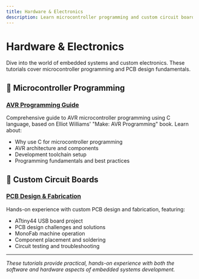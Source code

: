 ```yaml
---
title: Hardware & Electronics
description: Learn microcontroller programming and custom circuit board design
---
```


# Hardware & Electronics

Dive into the world of embedded systems and custom electronics. These tutorials cover microcontroller programming and PCB design fundamentals.

## 🔌 Microcontroller Programming

### [AVR Programming Guide](./avr)
Comprehensive guide to AVR microcontroller programming using C language, based on Elliot Williams' "Make: AVR Programming" book. Learn about:
- Why use C for microcontroller programming
- AVR architecture and components
- Development toolchain setup
- Programming fundamentals and best practices

## 🔧 Custom Circuit Boards

### [PCB Design & Fabrication](./boards)
Hands-on experience with custom PCB design and fabrication, featuring:
- ATtiny44 USB board project
- PCB design challenges and solutions
- MonoFab machine operation
- Component placement and soldering
- Circuit testing and troubleshooting

---

*These tutorials provide practical, hands-on experience with both the software and hardware aspects of embedded systems development.*
